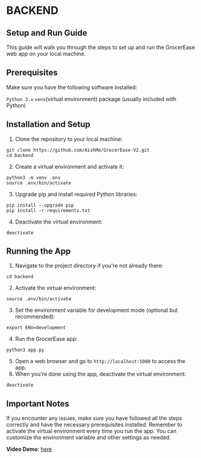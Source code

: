 # BACKEND

## Setup and Run Guide

This guide will walk you through the steps to set up and run the GrocerEase web app on your local machine.

## Prerequisites

Make sure you have the following software installed:

```Python 3.x```
```venv```(virtual environment) package (usually included with Python)

## Installation and Setup

1. Clone the repository to your local machine:
```console
git clone https://github.com/AishMe/GrocerEase-V2.git
cd backend
```

2. Create a virtual environment and activate it:
```console
python3 -m venv .env
source .env/bin/activate
```

3. Upgrade pip and install required Python libraries:
```console
pip install --upgrade pip
pip install -r requirements.txt
```

4. Deactivate the virtual environment:
```console
deactivate
```

## Running the App

1. Navigate to the project directory if you're not already there:
```console
cd backend
```

2. Activate the virtual environment:
```console
source .env/bin/activate
```

3. Set the environment variable for development mode (optional but recommended):
```console
export ENV=development
```

4. Run the GrocerEase app:
```console
python3 app.py
```

5. Open a web browser and go to ```http://localhost:5000``` to access the app.
6. When you're done using the app, deactivate the virtual environment:
```console
deactivate
```

## Important Notes

If you encounter any issues, make sure you have followed all the steps correctly and have the necessary prerequisites installed.
Remember to activate the virtual environment every time you run the app.
You can customize the environment variable and other settings as needed.


**Video Demo**: [here](https://drive.google.com/file/d/13PUZ6_JXlm96J3UgIaJF8srtpjQHuTUW/view?usp=sharing)